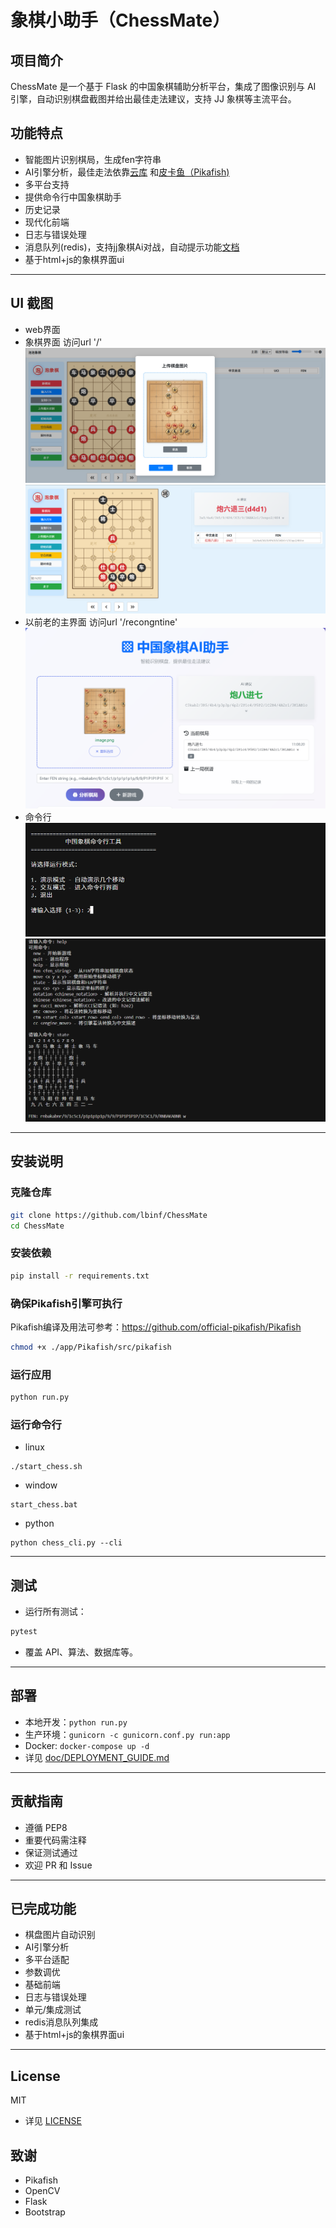 # 象棋小助手（ChessMate）

## 项目简介
ChessMate 是一个基于 Flask 的中国象棋辅助分析平台，集成了图像识别与 AI 引擎，自动识别棋盘截图并给出最佳走法建议，支持 JJ 象棋等主流平台。

## 功能特点
- 智能图片识别棋局，生成fen字符串
- AI引擎分析，最佳走法依靠[云库](https://www.chessdb.cn/) 和[皮卡鱼（Pikafish)](https://github.com/official-pikafish/Pikafish)
- 多平台支持
- 提供命令行中国象棋助手
- 历史记录
- 现代化前端
- 日志与错误处理
- 消息队列(redis)，支持jj象棋Ai对战，自动提示功能[文档](doc/REDIS_MESSAGE_QUEUE.md)
- 基于html+js的象棋界面ui

---
## UI 截图
- web界面
- 象棋界面 访问url '/'
![主界面截图](doc/images/ui_chess.png)
![主界面截图](doc/images/ui_ananyls.png)
- 以前老的主界面 访问url '/recongntine'
![老的界面截图](doc/images/ui_screenshot.png)
- 命令行
![命令行界面截图](doc/images/cli_1.png)
![命令行界面截图](doc/images/cli_2.png)

---
## 安装说明

### 克隆仓库
```bash
git clone https://github.com/lbinf/ChessMate
cd ChessMate
```

### 安装依赖
```bash
pip install -r requirements.txt
```

### 确保Pikafish引擎可执行
Pikafish编译及用法可参考：https://github.com/official-pikafish/Pikafish

```bash
chmod +x ./app/Pikafish/src/pikafish
```

### 运行应用
```bash
python run.py
```

### 运行命令行
- linux
```
./start_chess.sh
```
- window
```
start_chess.bat
```
- python
```
python chess_cli.py --cli
```
---

## 测试
- 运行所有测试：
```bash
pytest
```
- 覆盖 API、算法、数据库等。

---

## 部署
- 本地开发：`python run.py`
- 生产环境：`gunicorn -c gunicorn.conf.py run:app`
- Docker: `docker-compose up -d`
- 详见 [doc/DEPLOYMENT_GUIDE.md](doc/DEPLOYMENT_GUIDE.md)

---

## 贡献指南
- 遵循 PEP8
- 重要代码需注释
- 保证测试通过
- 欢迎 PR 和 Issue

---

## 已完成功能
- 棋盘图片自动识别
- AI引擎分析
- 多平台适配
- 参数调优
- 基础前端
- 日志与错误处理
- 单元/集成测试
- redis消息队列集成
- 基于html+js的象棋界面ui

---

## License

MIT
- 详见 [LICENSE](LICENSE)

## 致谢
- Pikafish
- OpenCV
- Flask
- Bootstrap 
